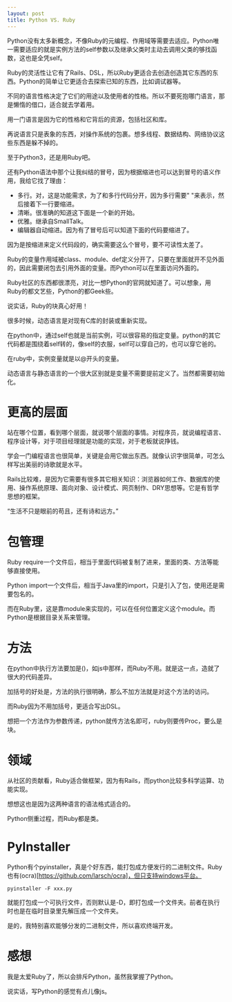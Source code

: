 ```yaml
---
layout: post
title: Python VS. Ruby
---
```


Python没有太多新概念，不像Ruby的元编程、作用域等需要去适应。Python唯一需要适应的就是实例方法的self参数以及继承父类时主动去调用父类的够找函数，这也是全凭self。

Ruby的灵活性让它有了Rails、DSL，所以Ruby更适合去创造创造其它东西的东西。Python的简单让它更适合去探索已知的东西，比如调试器等。

不同的语言性格决定了它们的用途以及使用者的性格。所以不要死抱哪门语言，那是懒惰的借口，适合就去学着用。

用一门语言是因为它的性格和它背后的资源，包括社区和库。

再说语言只是表象的东西，对操作系统的包裹。想多线程、数据结构、网络协议这些东西是躲不掉的。

至于Python3，还是用Ruby吧。

还有Python语法中那个让我纠结的冒号，因为根据缩进也可以达到冒号的语义作用，我给它找了理由：

* 多行。对，这是功能需求，为了和多行代码分开，因为多行需要" \"来表示，然后接着下一行要缩进。
* 清晰。很准确的知道这下面是一个新的开始。
* 优雅。继承自SmallTalk。
* 编辑器自动缩进。因为有了冒号后可以知道下面的代码要缩进了。

因为是按缩进来定义代码段的，确实需要这么个冒号，要不可读性太差了。

Ruby的变量作用域被class、module、def定义分开了，只要在里面就开不见外面的，因此需要闭包去引用外面的变量。而Python可以在里面访问外面的。

Ruby社区的东西都很漂亮，对比一想Python的官网就知道了。可以想象，用Ruby的都文艺些，Python的都Geek些。

说实话，Ruby的块真心好用！

很多时候，动态语言是对现有C库的封装或重新实现。

在python中，通过self也就是当前实例，可以很容易的指定变量。python的其它代码都是围绕着self转的，像self的衣服，self可以穿自己的，也可以穿它爸的。

在ruby中，实例变量就是以@开头的变量。

动态语言与静态语言的一个很大区别就是变量不需要提前定义了。当然都需要初始化。

# 更高的层面
站在哪个位置，看到哪个层面，就说哪个层面的事情。对程序员，就说编程语言、程序设计等，对于项目经理就是功能的实现，对于老板就说挣钱。

学会一门编程语言也很简单，关键是会用它做出东西。就像认识字很简单，可怎么样写出美丽的诗歌就是水平。

Rails比较难，是因为它需要有很多其它相关知识：浏览器如何工作、数据库的使用、操作系统原理、面向对象、设计模式、网页制作、DRY思想等。它是有哲学思想的框架。

“生活不只是眼前的苟且，还有诗和远方。”

# 包管理
Ruby require一个文件后，相当于里面代码被复制了进来，里面的类、方法等能够直接使用。

Python import一个文件后，相当于Java里的import，只是引入了包，使用还是需要包名的。

而在Ruby里，这是靠module来实现的，可以在任何位置定义这个module。而Python是根据目录关系来管理。


# 方法
在python中执行方法要加是()，如js中那样，而Ruby不用。就是这一点，造就了很大的代码差异。

加括号的好处是，方法的执行很明确，那么不加方法就是对这个方法的访问。

而Ruby因为不用加括号，更适合写出DSL。

想把一个方法作为参数传递，python就传方法名即可，ruby则要传Proc，要么是块。

# 领域
从社区的贡献看，Ruby适合做框架，因为有Rails，而python比较多科学运算、功能实现。

想想这也是因为这两种语言的语法格式适合的。

Python侧重过程，而Ruby都是类。

# PyInstaller
Python有个pyinstaller，真是个好东西，能打包成方便发行的二进制文件。Ruby也有(ocra)[https://github.com/larsch/ocra]，但只支持windows平台。

```
pyinstaller -F xxx.py
```

就能打包成一个可执行文件，否则默认是-D，即打包成一个文件夹。前者在执行时也是在临时目录里先解压成一个文件夹。

是的，我特别喜欢能够分发的二进制文件，所以喜欢终端开发。

# 感想
我是太爱Ruby了，所以会排斥Python，虽然我掌握了Python。

说实话，写Python的感觉有点儿像js。
